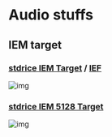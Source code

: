 # Audio stuffs

## IEM target
### [stdrice IEM Target](stdrice%20IEM.txt) / [IEF](stdrice%20IEM%20IEF.txt)
![img](https://files.catbox.moe/n8o8vc.png)

### [stdrice IEM 5128 Target](stdrice%20IEM%205128.txt)
![img](https://files.catbox.moe/zmgqra.png)
